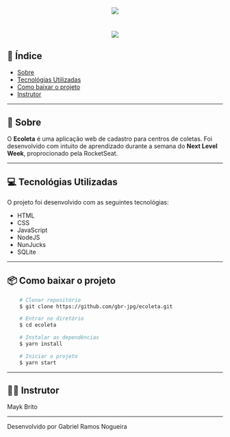 <h1 align="center">
    <img src="https://ik.imagekit.io/53vofovqwp/Logo_sUVkZhJCA.png">    
</h1>

<h1 align="center">
    <img src="https://media.giphy.com/media/JUGN8jm00LwuqaHM2C/giphy.gif">
</h1>

## 📍 Índice
- [Sobre](#-sobre)
- [Tecnológias Utilizadas](#-tecnológias-utilizadas)
- [Como baixar o projeto](#-como-baixar-o-projeto)
- [Instrutor](#-instrutor)

---

## 🔖 Sobre

O **Ecoleta** é uma aplicação web de cadastro para centros de coletas. Foi desenvolvido com intuito de aprendizado durante a semana do **Next Level Week**, proprocionado pela RocketSeat. 

---

## 💻 Tecnológias Utilizadas

O projeto foi desenvolvido com as seguintes tecnológias:
- HTML
- CSS
- JavaScript
- NodeJS
- NunJucks
- SQLite

---

## 📦 Como baixar o projeto

```bash
    # Clonar repositório
    $ git clone https://github.com/gbr-jpg/ecoleta.git

    # Entrar no diretório
    $ cd ecoleta

    # Instalar as dependências
    $ yarn install

    # Iniciar o projeto
    $ yarn start

```
---

## 👨‍🏫 Instrutor
Mayk Brito

----

Desenvolvido por Gabriel Ramos Nogueira
